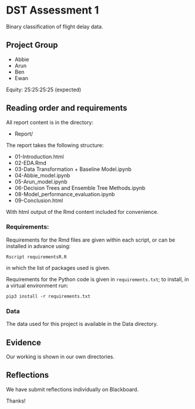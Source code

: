 # DST Assessment 1
Binary classification of flight delay data.
## Project Group

* Abbie
* Arun
* Ben
* Ewan

Equity: 25:25:25:25 (expected)

## Reading order and requirements

All report content is in the directory:

* Report/

The report takes the following structure:

* 01-Introduction.html
* 02-EDA.Rmd
* 03-Data Transformation + Baseline Model.ipynb
* 04-Abbie_model.ipynb
* 05-Arun_model.ipynb
* 06-Decision Trees and Ensemble Tree Methods.ipynb
* 08-Model_performance_evaluation.ipynb
* 09-Conclusion.html


With html output of the Rmd content included for convenience.

### Requirements:

Requirements for the Rmd files are given within each script, or can be installed in advance using:
```{sh}
Rscript requirementsR.R
```
in which the list of packages used is given.

Requirements for the Python code is given in `requirements.txt`; to install, in a virtual environment run:

```{sh}
pip3 install -r requirements.txt
```
### Data

The data used for this project is available in the Data directory.

## Evidence

Our working is shown in our own directories.



## Reflections

We have submit reflections individually on Blackboard.

Thanks!
